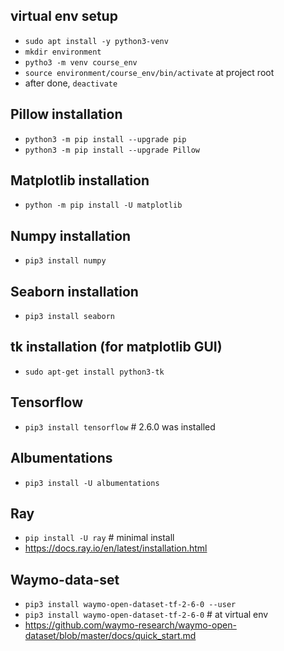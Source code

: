 ## virtual env setup
- ```sudo apt install -y python3-venv```
- ```mkdir environment```
- ```pytho3 -m venv course_env```
- ```source environment/course_env/bin/activate``` at project root
- after done, ```deactivate```

## Pillow installation
- ```python3 -m pip install --upgrade pip```
- ```python3 -m pip install --upgrade Pillow```

## Matplotlib installation
- ```python -m pip install -U matplotlib```

## Numpy installation
- ```pip3 install numpy```

## Seaborn installation
- ```pip3 install seaborn```

## tk installation (for matplotlib GUI)
- ```sudo apt-get install python3-tk```

## Tensorflow
- ```pip3 install tensorflow``` # 2.6.0 was installed

## Albumentations
- ```pip3 install -U albumentations```

## Ray
- ```pip install -U ray``` # minimal install
- https://docs.ray.io/en/latest/installation.html

## Waymo-data-set
- ```pip3 install waymo-open-dataset-tf-2-6-0 --user```
- ```pip3 install waymo-open-dataset-tf-2-6-0``` # at virtual env
- https://github.com/waymo-research/waymo-open-dataset/blob/master/docs/quick_start.md